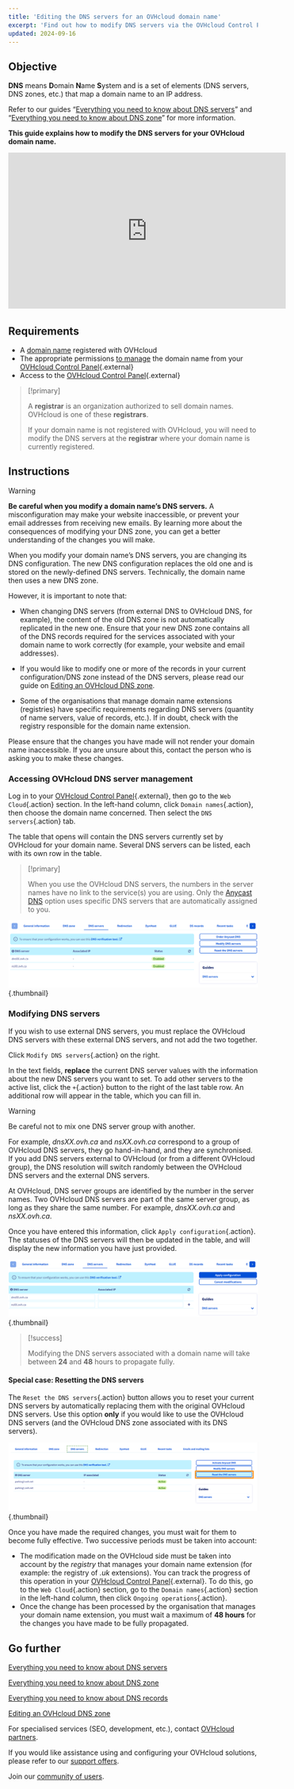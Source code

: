 ```yaml
---
title: 'Editing the DNS servers for an OVHcloud domain name'
excerpt: 'Find out how to modify DNS servers via the OVHcloud Control Panel'
updated: 2024-09-16
---
```


## Objective

**DNS** means **D**omain **N**ame **S**ystem and is a set of elements (DNS servers, DNS zones, etc.) that map a domain name to an IP address.

Refer to our guides “[Everything you need to know about DNS servers](/pages/web_cloud/domains/dns_server_general_information)” and “[Everything you need to know about DNS zone](/pages/web_cloud/domains/dns_zone_general_information)” for more information.

**This guide explains how to modify the DNS servers for your OVHcloud domain name.**

<iframe width="560" height="315" src="https://www.youtube-nocookie.com/embed/BvrUi26ShzI" frameborder="0" allow="accelerometer; autoplay; clipboard-write; encrypted-media; gyroscope; picture-in-picture" allowfullscreen></iframe>

## Requirements

- A [domain name](/links/web/domains) registered with OVHcloud
- The appropriate permissions [to manage](/pages/account_and_service_management/account_information/managing_contacts) the domain name from your [OVHcloud Control Panel](/links/manager){.external}
- Access to the [OVHcloud Control Panel](/links/manager){.external}

> [!primary]
>
> A **registrar** is an organization authorized to sell domain names. OVHcloud is one of these **registrars**.
>
> If your domain name is not registered with OVHcloud, you will need to modify the DNS servers at the **registrar** where your domain name is currently registered.
>

## Instructions

> [!warning]
>
> **Be careful when you modify a domain name’s DNS servers.** A misconfiguration may make your website inaccessible, or prevent your email addresses from receiving new emails. By learning more about the consequences of modifying your DNS zone, you can get a better understanding of the changes you will make.
>

When you modify your domain name’s DNS servers, you are changing its DNS configuration. The new DNS configuration replaces the old one and is stored on the newly-defined DNS servers. Technically, the domain name then uses a new DNS zone.

However, it is important to note that:

- When changing DNS servers (from external DNS to OVHcloud DNS, for example), the content of the old DNS zone is not automatically replicated in the new one. Ensure that your new DNS zone contains all of the DNS records required for the services associated with your domain name to work correctly (for example, your website and email addresses).

- If you would like to modify one or more of the records in your current configuration/DNS zone instead of the DNS servers, please read our guide on [Editing an OVHcloud DNS zone](/pages/web_cloud/domains/dns_zone_edit).

- Some of the organisations that manage domain name extensions (registries) have specific requirements regarding DNS servers (quantity of name servers, value of records, etc.). If in doubt, check with the registry responsible for the domain name extension.

Please ensure that the changes you have made will not render your domain name inaccessible. If you are unsure about this, contact the person who is asking you to make these changes.

### Accessing OVHcloud DNS server management

Log in to your [OVHcloud Control Panel](/links/manager){.external}, then go to the `Web Cloud`{.action} section. In the left-hand column, click `Domain names`{.action}, then choose the domain name concerned. Then select the `DNS servers`{.action} tab.

The table that opens will contain the DNS servers currently set by OVHcloud for your domain name. Several DNS servers can be listed, each with its own row in the table.

> [!primary]
>
> When you use the OVHcloud DNS servers, the numbers in the server names have no link to the service(s) you are using. Only the [Anycast DNS](/links/web/domains-options) option uses specific DNS servers that are automatically assigned to you.

![dns-server](/pages/assets/screens/control_panel/product-selection/web-cloud/domain-dns/dns-servers/tab-ca.png){.thumbnail}

### Modifying DNS servers

If you wish to use external DNS servers, you must replace the OVHcloud DNS servers with these external DNS servers, and not add the two together.

Click `Modify DNS servers`{.action} on the right.

In the text fields, **replace** the current DNS server values with the information about the new DNS servers you want to set. To add other servers to the active list, click the `+`{.action} button to the right of the last table row. An additional row will appear in the table, which you can fill in.

> [!warning]
>
> Be careful not to mix one DNS server group with another. 
>
> For example, *dnsXX.ovh.ca* and *nsXX.ovh.ca* correspond to a group of OVHcloud DNS servers, they go hand-in-hand, and they are synchronised. If you add DNS servers external to OVHcloud (or from a different OVHcloud group), the DNS resolution will switch randomly between the OVHcloud DNS servers and the external DNS servers.
>
> At OVHcloud, DNS server groups are identified by the number in the server names. Two OVHcloud DNS servers are part of the same server group, as long as they share the same number. For example, *dnsXX.ovh.ca* and *nsXX.ovh.ca*.
>

Once you have entered this information, click `Apply configuration`{.action}. The statuses of the DNS servers will then be updated in the table, and will display the new information you have just provided.

![dns-server](/pages/assets/screens/control_panel/product-selection/web-cloud/domain-dns/dns-servers/edit-dns-servers-ca.png){.thumbnail}

> [!success]
>
> Modifying the DNS servers associated with a domain name will take between **24** and **48** hours to propagate fully.
>

#### Special case: Resetting the DNS servers 

The `Reset the DNS servers`{.action} button allows you to reset your current DNS servers by automatically replacing them with the original OVHcloud DNS servers. Use this option **only** if you would like to use the OVHcloud DNS servers (and the OVHcloud DNS zone associated with its DNS servers). 

![dns-server](/pages/assets/screens/control_panel/product-selection/web-cloud/domain-dns/dns-servers/reset-the-dns-servers.png){.thumbnail}

Once you have made the required changes, you must wait for them to become fully effective. Two successive periods must be taken into account:

- The modification made on the OVHcloud side must be taken into account by the *registry* that manages your domain name extension (for example: the registry of *.uk* extensions). You can track the progress of this operation in your [OVHcloud Control Panel](/links/manager){.external}. To do this, go to the `Web Cloud`{.action} section, go to the `Domain names`{.action} section in the left-hand column, then click `Ongoing operations`{.action}.
- Once the change has been processed by the organisation that manages your domain name extension, you must wait a maximum of **48 hours** for the changes you have made to be fully propagated.

## Go further

[Everything you need to know about DNS servers](/pages/web_cloud/domains/dns_server_general_information)

[Everything you need to know about DNS zone](/pages/web_cloud/domains/dns_zone_general_information)

[Everything you need to know about DNS records](/pages/web_cloud/domains/dns_zone_records)

[Editing an OVHcloud DNS zone](/pages/web_cloud/domains/dns_zone_edit)

For specialised services (SEO, development, etc.), contact [OVHcloud partners](/links/partner).
 
If you would like assistance using and configuring your OVHcloud solutions, please refer to our [support offers](/links/support).
 
Join our [community of users](/links/community).